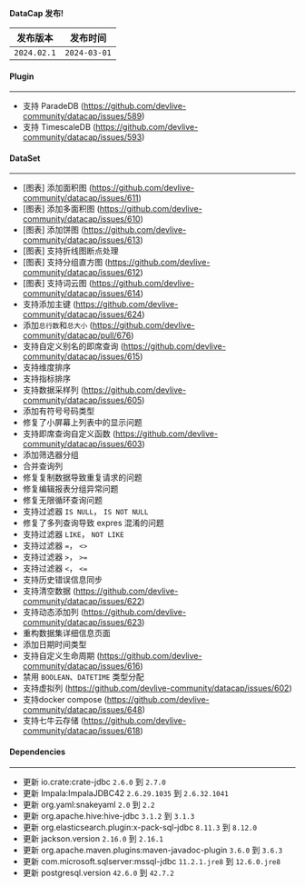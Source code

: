 **DataCap 发布!**

|    发布版本     |     发布时间     |
|:-----------:|:------------:|
| `2024.02.1` | `2024-03-01` |

#### Plugin

---

- 支持 ParadeDB (https://github.com/devlive-community/datacap/issues/589)
- 支持 TimescaleDB (https://github.com/devlive-community/datacap/issues/593)

#### DataSet

---

- [图表] 添加面积图 (https://github.com/devlive-community/datacap/issues/611)
- [图表] 添加多面积图 (https://github.com/devlive-community/datacap/issues/610)
- [图表] 添加饼图 (https://github.com/devlive-community/datacap/issues/613)
- [图表] 支持折线图断点处理
- [图表] 支持分组直方图 (https://github.com/devlive-community/datacap/issues/612)
- [图表] 支持词云图 (https://github.com/devlive-community/datacap/issues/614)
- 支持添加主键 (https://github.com/devlive-community/datacap/issues/624)
- 添加`总行数`和`总大小` (https://github.com/devlive-community/datacap/pull/676)
- 支持自定义别名的即席查询 (https://github.com/devlive-community/datacap/issues/615)
- 支持维度排序
- 支持指标排序
- 支持数据采样列 (https://github.com/devlive-community/datacap/issues/605)
- 添加有符号号码类型
- 修复了小屏幕上列表中的显示问题
- 支持即席查询自定义函数 (https://github.com/devlive-community/datacap/issues/603)
- 添加筛选器分组
- 合并查询列
- 修复复制数据导致重复请求的问题
- 修复编辑报表分组异常问题
- 修复无限循环查询问题
- 支持过滤器 `IS NULL`， `IS NOT NULL`
- 修复了多列查询导致 expres 混淆的问题
- 支持过滤器 `LIKE`， `NOT LIKE`
- 支持过滤器 `=`， `<>`
- 支持过滤器 `>`， `>=`
- 支持过滤器 `<`， `<=`
- 支持历史错误信息同步
- 支持清空数据 (https://github.com/devlive-community/datacap/issues/622)
- 支持动态添加列 (https://github.com/devlive-community/datacap/issues/623)
- 重构数据集详细信息页面
- 添加日期时间类型
- 支持自定义生命周期 (https://github.com/devlive-community/datacap/issues/616)
- 禁用 `BOOLEAN`、`DATETIME` 类型分配
- 支持虚拟列 (https://github.com/devlive-community/datacap/issues/602)
- 支持docker compose (https://github.com/devlive-community/datacap/issues/648)
- 支持七牛云存储 (https://github.com/devlive-community/datacap/issues/618)

#### Dependencies

---

- 更新 io.crate:crate-jdbc `2.6.0` 到 `2.7.0`
- 更新 Impala:ImpalaJDBC42 `2.6.29.1035` 到 `2.6.32.1041` 
- 更新 org.yaml:snakeyaml `2.0` 到 `2.2`
- 更新 org.apache.hive:hive-jdbc `3.1.2` 到 `3.1.3`
- 更新 org.elasticsearch.plugin:x-pack-sql-jdbc `8.11.3` 到 `8.12.0`
- 更新 jackson.version `2.16.0` 到 `2.16.1`
- 更新 org.apache.maven.plugins:maven-javadoc-plugin `3.6.0` 到 `3.6.3`
- 更新 com.microsoft.sqlserver:mssql-jdbc `11.2.1.jre8` 到 `12.6.0.jre8`
- 更新 postgresql.version `42.6.0` 到 `42.7.2`
